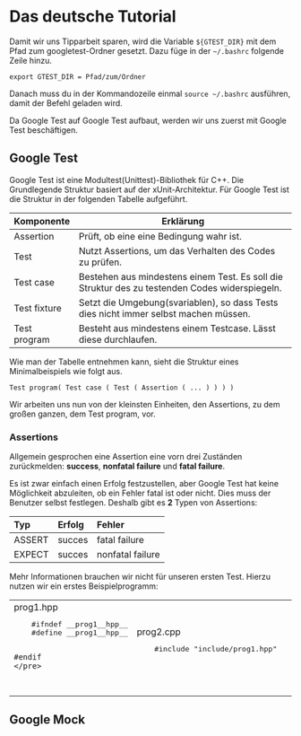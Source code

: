 # Das deutsche Tutorial #

Damit wir uns Tipparbeit sparen, wird die Variable `${GTEST_DIR}` mit dem Pfad zum googletest-Ordner gesetzt. Dazu füge in der `~/.bashrc` folgende Zeile hinzu.

	export GTEST_DIR = Pfad/zum/Ordner

Danach muss du in der Kommandozeile einmal `source ~/.bashrc` ausführen, damit der Befehl geladen wird.

Da Google Test auf Google Test aufbaut, werden wir uns zuerst mit Google Test beschäftigen.
 
## Google Test ##

Google Test ist eine Modultest(Unittest)-Bibliothek für C++. Die Grundlegende Struktur basiert auf der xUnit-Architektur.
Für Google Test ist die Struktur in der folgenden Tabelle aufgeführt.

| Komponente   | Erklärung                                                                                      |
|--------------|------------------------------------------------------------------------------------------------|
| Assertion    | Prüft, ob eine eine Bedingung wahr ist.                                                        |
| Test         | Nutzt Assertions, um das Verhalten des Codes  zu prüfen.                                       |
| Test case    | Bestehen aus mindestens einem Test. Es soll die Struktur des zu testenden Codes widerspiegeln. |
| Test fixture | Setzt die Umgebung(svariablen), so dass Tests dies nicht immer selbst machen müssen.           |
| Test program | Besteht aus mindestens einem Testcase. Lässt diese durchlaufen.                                | 

Wie man der Tabelle entnehmen kann, sieht die Struktur eines Minimalbeispiels wie folgt aus.
	
	Test program( Test case ( Test ( Assertion ( ... ) ) ) )

Wir arbeiten uns nun von der kleinsten Einheiten, den Assertions, zu dem großen ganzen, dem Test program, vor.

### Assertions ###

Allgemein gesprochen eine Assertion eine vorn drei Zuständen zurückmelden: **success**, **nonfatal failure** und **fatal failure**.

Es ist zwar einfach einen Erfolg festzustellen, aber Google Test hat keine Möglichkeit abzuleiten, ob ein Fehler fatal ist oder nicht.
Dies muss der Benutzer selbst festlegen. Deshalb gibt es **2** Typen von Assertions:

|Typ     |Erfolg|Fehler          |
|:-------|:-----|:---------------|
| ASSERT |succes|fatal failure   |
| EXPECT |succes|nonfatal failure|

Mehr Informationen brauchen wir nicht für unseren ersten Test. Hierzu nutzen wir ein erstes Beispielprogramm:

<center>
<table>
<tr>
<td>
	prog1.hpp
	<pre lang = "C++">
	#ifndef __prog1__hpp__
	#define __prog1__hpp__

	#endif	
	</pre>
</td>
<td>
	prog2.cpp
	<pre lang = "C++">
	#include "include/prog1.hpp"	
	</pre>
</td>
</tr>
</table>
</center>

## Google Mock ##




